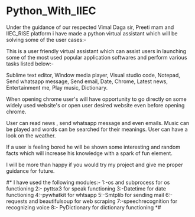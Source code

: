 # Python_With_IIEC
Under the guidance of our respected Vimal Daga sir, Preeti mam and IIEC_RISE platform i have made a python virtual assistant which will be solving some of the user cases:-

This is a user friendly virtual assistant which can assist users in launching some of the most used popular application softwares and perform various tasks listed below:-

Sublime text editor,
Window media player,
Visual studio code,
Notepad,
Send whatsapp message,
Send email,
Date,
Chrome,
Latest news,
Entertainment me,
Play music,
Dictionary.

When opening chrome user's will have opportunity to go directly on some widely used website's or open user desired website even before opening chrome.

User can read news , send whatsapp message and even emails. Music can be played and words can be searched for their meanings. User can have a look on the weather.

If a user is feeling bored he will be shown some interesting and random facts which will increase his knowledge with a spark of fun element.

I will be more than happy if you would try my project and give me proper guidance for future. 


#*
I have used the following modules:-
1:-os and subprocess for os functioning
2:-  pyttsx3 for speak functioning
3:-Datetime for date functioning
4:-pywhatkit for whtsapp 
5:-Smtplib for sending mail
6:-requests and beautifulsoup for web scraping 
7:-speechrecognition  for recognizing voice 
8:- PyDictionary for dictionary functioning
*#
